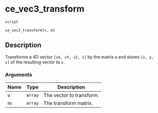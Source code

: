 # ce_vec3_transform
`script`
```gml
ce_vec3_transform(v, m)
```

## Description
Transforms a 4D vector `[vX, vY, vZ, 1]` by the matrix `m` and stores
 `[x, y, z]` of the resulting vector to `v`.

### Arguments
| Name | Type | Description |
| ---- | ---- | ----------- |
| v | `array` | The vector to transform. |
| m | `array` | The transform matrix. |